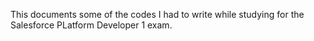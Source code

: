 
This documents some of the codes I had to write while studying for the Salesforce PLatform Developer 1 exam.
